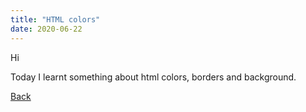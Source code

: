 ```yaml
---
title: "HTML colors"
date: 2020-06-22
---
```

Hi

Today I learnt something about html colors, borders and background.

<a href = "https://aniketm117.github.io/github-pages-with-jekyll/">Back</a>
